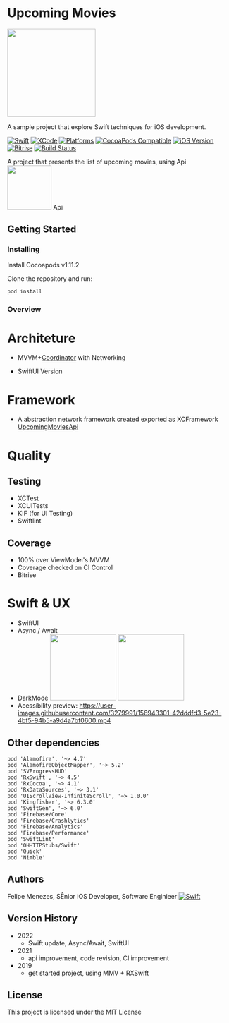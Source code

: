 # Upcoming Movies
<img src = "https://user-images.githubusercontent.com/3279991/161863557-7281beb9-157f-403c-9fd3-cfda5bc1c6d2.png" width=200px />

A sample project that explore Swift techniques for iOS development.

[![Swift](https://img.shields.io/badge/Swift-5.5-red)](https://img.shields.io/badge/Swift-5.5-red)
[![XCode](https://img.shields.io/badge/Xcode-13.1-blue)](https://img.shields.io/badge/Xcode-13.1-blue)
[![Platforms](https://img.shields.io/badge/Plataform-iOS-lightgrey)](https://img.shields.io/badge/Plataform-iOS-lightgrey)
[![CocoaPods Compatible](https://img.shields.io/badge/cocoapods-1.11.2-green)](https://img.shields.io/badge/cocoapods-1.11.2-green)
[![iOS Version](https://img.shields.io/badge/Version-iOS%2015-orange)](https://img.shields.io/badge/Version-iOS%2015-orange)
[![Bitrise](https://img.shields.io/badge/CI-Bitrise-green)](https://img.shields.io/badge/CI-Bitrise-green)
[![Build Status](https://app.bitrise.io/app/143a2abe7a76121d/status.svg?token=3LB_ifoJAaSuz6nnZ6yAaw&branch=develop)](https://app.bitrise.io/app/143a2abe7a76121d)

A project that presents the list of upcoming movies, using Api <img src = "https://www.themoviedb.org/assets/2/v4/logos/v2/blue_short-8e7b30f73a4020692ccca9c88bafe5dcb6f8a62a4c6bc55cd9ba82bb2cd95f6c.svg" width=100px /> Api

## Getting Started

### Installing

Install Cocoapods v1.11.2

Clone the repository and run:
```
pod install
```

### Overview

# Architeture

* MVVM+[Coordinator](https://github.com/FelipeFMMobile/UpcomingMovies/wiki/Coordinator) with Networking

* SwiftUI Version

# Framework

* A abstraction network framework created exported as XCFramework
[UpcomingMoviesApi](https://github.com/FelipeFMMobile/UpcomingMovies/wiki/UpcomingMoviesApi)

# Quality

## Testing
* XCTest
* XCUITests
* KIF (for UI Testing)
* Swiftlint

## Coverage
* 100% over ViewModel's MVVM 
* Coverage checked on CI Control 
* Bitrise

# Swift & UX

* SwiftUI
* Async / Await
* DarkMode 
<image src="https://user-images.githubusercontent.com/3279991/156679793-150e1dbb-8a06-4592-8b62-5d35123b8321.png" width="150px"/> <image src="https://user-images.githubusercontent.com/3279991/156680343-fa1f95f7-b15c-4b3c-82ee-eef5fa504cb1.png" width="150px"/>
* Acessibility 
preview: https://user-images.githubusercontent.com/3279991/156943301-42dddfd3-5e23-4bf5-94b5-a9d4a7bf0600.mp4

## Other dependencies

```
pod 'Alamofire', '~> 4.7'
pod 'AlamofireObjectMapper', '~> 5.2'
pod 'SVProgressHUD'
pod 'RxSwift', '~> 4.5'
pod 'RxCocoa', '~> 4.1'
pod 'RxDataSources', '~> 3.1'
pod 'UIScrollView-InfiniteScroll', '~> 1.0.0'
pod 'Kingfisher', '~> 6.3.0'
pod 'SwiftGen', '~> 6.0'
pod 'Firebase/Core'
pod 'Firebase/Crashlytics'
pod 'Firebase/Analytics'
pod 'Firebase/Performance'
pod 'SwiftLint'
pod 'OHHTTPStubs/Swift'
pod 'Quick'
pod 'Nimble'
```

## Authors

Felipe Menezes, SÊnior iOS Developer, Software Enginieer
[![Swift](https://img.shields.io/badge/Linkedin-profile-blue)](https://www.linkedin.com/in/felipe-menezes-dev)


## Version History
* 2022 
  * Swift update, Async/Await, SwiftUI
* 2021
  * api improvement, code revision, CI improvement  
* 2019
  * get started project, using MMV + RXSwift

## License

This project is licensed under the MIT License

